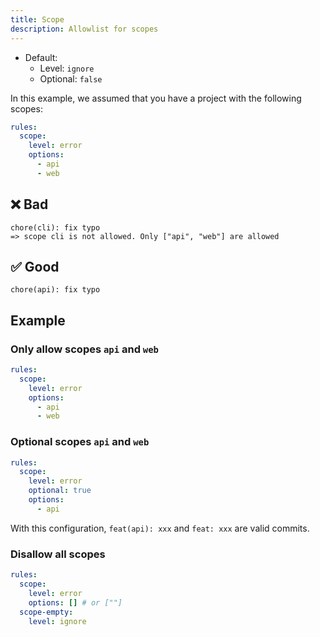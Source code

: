 ```yaml
---
title: Scope
description: Allowlist for scopes
---
```


* Default:
  * Level: `ignore`
  * Optional: `false`

In this example, we assumed that you have a project with the following scopes:

```yaml
rules:
  scope:
    level: error
    options:
      - api
      - web
```

## ❌ Bad

```console
chore(cli): fix typo
=> scope cli is not allowed. Only ["api", "web"] are allowed
```

## ✅ Good

```console
chore(api): fix typo
```

## Example

### Only allow scopes `api` and `web`

```yaml
rules:
  scope:
    level: error
    options:
      - api
      - web
```

### Optional scopes `api` and `web`

```yaml
rules:
  scope:
    level: error
    optional: true
    options:
      - api
```

With this configuration, `feat(api): xxx` and `feat: xxx` are valid commits.

### Disallow all scopes

```yaml
rules:
  scope:
    level: error
    options: [] # or [""]
  scope-empty:
    level: ignore
```
